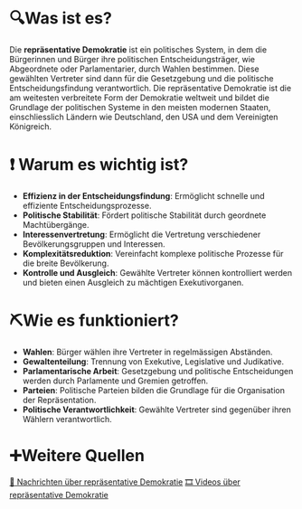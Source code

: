 # 🔍Was ist es?
Die **repräsentative Demokratie** ist ein politisches System, in dem die Bürgerinnen und Bürger ihre politischen Entscheidungsträger, wie Abgeordnete oder Parlamentarier, durch Wahlen bestimmen. Diese gewählten Vertreter sind dann für die Gesetzgebung und die politische Entscheidungsfindung verantwortlich. Die repräsentative Demokratie ist die am weitesten verbreitete Form der Demokratie weltweit und bildet die Grundlage der politischen Systeme in den meisten modernen Staaten, einschliesslich Ländern wie Deutschland, den USA und dem Vereinigten Königreich.

# ❗ Warum es wichtig ist?
- **Effizienz in der Entscheidungsfindung**: Ermöglicht schnelle und effiziente Entscheidungsprozesse.
- **Politische Stabilität**: Fördert politische Stabilität durch geordnete Machtübergänge.
- **Interessenvertretung**: Ermöglicht die Vertretung verschiedener Bevölkerungsgruppen und Interessen.
- **Komplexitätsreduktion**: Vereinfacht komplexe politische Prozesse für die breite Bevölkerung.
- **Kontrolle und Ausgleich**: Gewählte Vertreter können kontrolliert werden und bieten einen Ausgleich zu mächtigen Exekutivorganen.

# ⛏Wie es funktioniert?
- **Wahlen**: Bürger wählen ihre Vertreter in regelmässigen Abständen.
- **Gewaltenteilung**: Trennung von Exekutive, Legislative und Judikative.
- **Parlamentarische Arbeit**: Gesetzgebung und politische Entscheidungen werden durch Parlamente und Gremien getroffen.
- **Parteien**: Politische Parteien bilden die Grundlage für die Organisation der Repräsentation.
- **Politische Verantwortlichkeit**: Gewählte Vertreter sind gegenüber ihren Wählern verantwortlich.

# ➕Weitere Quellen
[📄 Nachrichten über repräsentative Demokratie](https://www.google.com/search?q=repr%C3%A4sentative+Demokratie&tbm=nws)
[🎞 Videos über repräsentative Demokratie](https://www.google.com/search?q=repr%C3%A4sentative+Demokratie&tbm=vid)